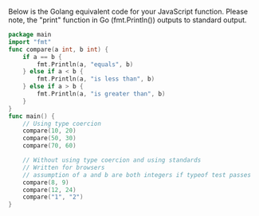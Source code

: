 Below is the Golang equivalent code for your JavaScript function. Please note, the "print" function in Go (fmt.Println()) outputs to standard output.
```go
package main
import "fmt"
func compare(a int, b int) {
    if a == b {
        fmt.Println(a, "equals", b)
    } else if a < b {
        fmt.Println(a, "is less than", b)
    } else if a > b {
        fmt.Println(a, "is greater than", b)
    }
}
func main() {
    // Using type coercion
    compare(10, 20)
    compare(50, 30)
    compare(70, 60)

    // Without using type coercion and using standards
    // Written for browsers
    // assumption of a and b are both integers if typeof test passes
    compare(8, 9)
    compare(12, 24)
    compare("1", "2")
}
```
